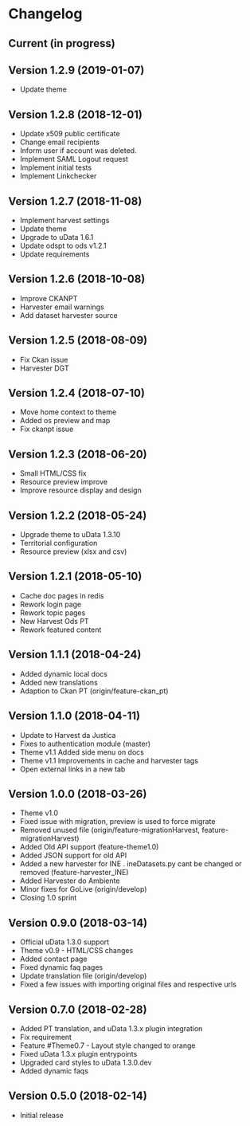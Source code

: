 # Changelog

## Current (in progress)

## Version 1.2.9 (2019-01-07)
- Update theme

## Version 1.2.8 (2018-12-01)
- Update x509 public certificate
- Change email recipients
- Inform user if account was deleted.
- Implement SAML Logout request
- Implement initial tests
- Implement Linkchecker

## Version 1.2.7 (2018-11-08)
- Implement harvest settings
- Update theme
- Upgrade to uData 1.6.1
- Update odspt to ods v1.2.1
- Update requirements

## Version 1.2.6 (2018-10-08)
- Improve CKANPT
- Harvester email warnings
- Add dataset harvester source

## Version 1.2.5 (2018-08-09)
- Fix Ckan issue
- Harvester DGT

## Version 1.2.4 (2018-07-10)
- Move home context to theme
- Added os preview and map
- Fix ckanpt issue

## Version 1.2.3 (2018-06-20)
- Small HTML/CSS fix
- Resource preview improve
- Improve resource display and design

## Version 1.2.2 (2018-05-24)
- Upgrade theme to uData 1.3.10
- Territorial configuration
- Resource preview (xlsx and csv)

## Version 1.2.1 (2018-05-10)
- Cache doc pages in redis
- Rework login page
- Rework topic pages
- New Harvest Ods PT
- Rework featured content

## Version 1.1.1 (2018-04-24)
- Added dynamic local docs
- Added new translations
- Adaption to Ckan PT (origin/feature-ckan_pt)

## Version 1.1.0 (2018-04-11)
- Update to Harvest da Justica
- Fixes to authentication module (master)
- Theme v1.1 Added side menu on docs
- Theme v1.1 Improvements in cache and harvester tags
- Open external links in a new tab

## Version 1.0.0 (2018-03-26)
- Theme v1.0
- Fixed issue with migration, preview is used to force migrate
- Removed unused file (origin/feature-migrationHarvest, feature-migrationHarvest)
- Added Old API support (feature-theme1.0)
- Added JSON support for old API
- Added a new harvester for INE . ineDatasets.py cant be changed or removed (feature-harvester_INE)
- Added Harvester do Ambiente
- Minor fixes for GoLive (origin/develop)
- Closing 1.0 sprint

## Version 0.9.0 (2018-03-14)
- Official uData 1.3.0 support
- Theme v0.9 - HTML/CSS changes
- Added contact page
- Fixed dynamic faq pages
- Update translation file (origin/develop)
- Fixed a few issues with importing original files and respective urls

## Version 0.7.0 (2018-02-28)

- Added PT translation, and uData 1.3.x plugin integration
- Fix requirement
- Feature #Theme0.7 - Layout style changed to orange
- Fixed uData 1.3.x plugin entrypoints
- Upgraded card styles to uData 1.3.0.dev
- Added dynamic faqs

## Version 0.5.0 (2018-02-14)

- Initial release